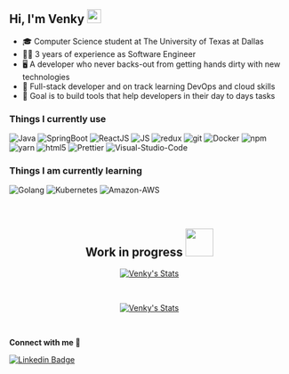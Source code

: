 <h2>
  Hi, I'm Venky
  <img src="https://media.giphy.com/media/hvRJCLFzcasrR4ia7z/giphy.gif" width="25px">
  <!-- <img src="https://page-views.glitch.me/badge?page_id=kaluva-venky.kaluva-venky"> -->
</h2>


  - 🎓 Computer Science student at The University of Texas at Dallas
  - 👨‍💻 3 years of experience as Software Engineer
  - 🖥 A developer who never backs-out from getting hands dirty with new technologies
  - 💪 Full-stack developer and on track learning DevOps and cloud skills
  - 🎯 Goal is to build tools that help developers in their day to days tasks


<h3>Things I currently use</h3>
<p>
  <img alt="Java" src="https://img.shields.io/badge/-Java-007396?style=flat-square&logo=java" />
  <img alt="SpringBoot" src="https://img.shields.io/badge/-SpringBoot-6DB33F?style=flat-square&logo=spring&logoColor=white" />
  <img alt="ReactJS" src="https://img.shields.io/badge/-ReactJS-45b8d8?style=flat-square&logo=react&logoColor=white" />
  <img alt="JS" src="https://img.shields.io/badge/-JavaScript-F7DF1E?style=flat-square&logo=JavaScript&logoColor=black" />
  <img alt="redux" src="https://img.shields.io/badge/-Redux-764ABC?style=flat-square&logo=redux&logoColor=white" />
  <img alt="git" src="https://img.shields.io/badge/-Git-F05032?style=flat-square&logo=git&logoColor=white" />
  <img alt="Docker" src="https://img.shields.io/badge/-Docker-2496ED?style=flat-square&logo=docker&logoColor=white" />
  <img alt="npm" src="https://img.shields.io/badge/-NPM-CB3837?style=flat-square&logo=npm&logoColor=white" />
  <img alt="yarn" src="https://img.shields.io/badge/-Yarn-2C8EBB?style=flat-square&logo=Yarn&logoColor=white" />
  <img alt="html5" src="https://img.shields.io/badge/-HTML5-E34F26?style=flat-square&logo=html5&logoColor=white" />
  <img alt="Prettier" src="https://img.shields.io/badge/-Prettier-F7B93E?style=flat-square&logo=prettier&logoColor=white" />
  <img alt="Visual-Studio-Code" src="https://img.shields.io/badge/-Visual_Studio_Code-007ACC?style=flat-square&logo=visual-studio-code&logoColor=white" /> 
</p>

<h3>Things I am currently learning</h3>
<p>
  <img alt="Golang" src="https://img.shields.io/badge/-GoLang-00ADD8?style=flat-square&logo=go&logoColor=white" />
  <img alt="Kubernetes" src="https://img.shields.io/badge/-Kubernetes-326CE5?style=flat-square&logo=kubernetes&logoColor=white" />
  <img alt="Amazon-AWS" src="https://img.shields.io/badge/-Amazon_AWS-232F3E?style=flat-square&logo=amazon-aws&logoColor=white" />
</p>

<br/>
<h2 align="center">Work in progress <img src="https://media.giphy.com/media/jSKBmKkvo2dPQQtsR1/giphy.gif" width="50px"></h2>
<p align="center">
  <a href="https://github.com/kaluva-venky" class="rich-diff-level-one">
    <img src="https://github-readme-stats.vercel.app/api?username=kaluva-venky&count_private=true&hide=stars&show_icons=true&theme=buefy&include_all_commits=true" alt="Venky's Stats" >
  </a>
</p>

<br>

<p align="center">
  <a href="https://github.com/kaluva-venky">
    <img src="https://github-readme-stats.vercel.app/api/top-langs/?username=kaluva-venky&count_private=true&layout=compact" alt="Venky's Stats" >
  </a>
</p>

<br>

<p>
  <strong>Connect with me 🤝</strong>
</p>

[![Linkedin Badge](https://img.shields.io/badge/-vkaluva-blue?style=flat&logo=Linkedin&logoColor=white&link=https://www.linkedin.com/in/vkaluva)](https://www.linkedin.com/in/vkaluva)